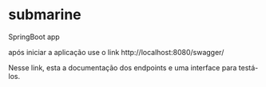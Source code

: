# submarine

SpringBoot app

após iniciar a aplicação use o link http://localhost:8080/swagger/ 

Nesse link, esta a documentação dos endpoints e uma interface para testá-los.